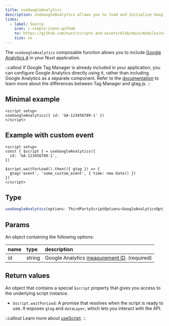 ```yaml
---
title: useGoogleAnalytics
description: useGoogleAnalytics allows you to load and initialize Google Analytics in your Nuxt app.
links:
  - label: Source
    icon: i-simple-icons-github
    to: https://github.com/nuxt/scripts-and-assets/blob/main/modules/nuxt-third-party-capital/src/runtime/composables/googleAnalytics.ts
    size: xs
---
```


The `useGoogleAnalytics` composable function allows you to include [Google Analytics 4](https://developers.google.com/analytics/devguides/collection/ga4) in your Nuxt application.

::callout
If Google Tag Manager is already included in your application, you can configure Google Analytics directly using it, rather than including Google Analytics as a separate component. Refer to the [documentation](https://developers.google.com/analytics/devguides/collection/ga4/tag-options#what-is-gtm) to learn more about the differences between Tag Manager and gtag.js.
::

## Minimal example

```vue
<script setup>
useGoogleAnalytics({ id: 'GA-123456789-1' })
</script>
```

## Example with custom event

```vue
<script setup>
const { $script } = useGoogleAnalytics({
  id: 'GA-123456789-1',
})

$script.waitForLoad().then(({ gtag }) => {
  gtag('event', 'some_custom_event', { time: new Date() })
})
</script>
```

## Type

```ts
useGoogleAnalytics(options: ThirdPartyScriptOptions<GoogleAnalyticsOptions, GoogleAnalyticsApi>): ThirdPartyScriptApi<GoogleAnalyticsApi>
```

## Params

An object containing the following options:

| name | type   | description                     |
|:-----|:-------|:--------------------------------|
| id   | string | Google Analytics [measurement ID](https://support.google.com/analytics/answer/12270356). (required) |

## Return values

An object that contains a special `$script` property that gives you access to the underlying script instance.

- `$script.waitForLoad`: A promise that resolves when the script is ready to use. It exposes `gtag` and `dataLayer`, which lets you interact with the API.

::callout
Learn more about [useScript](https://unhead.unjs.io/usage/composables/use-script).
::
